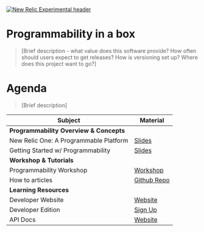 [![New Relic Experimental header](https://github.com/newrelic/open-source-office/raw/master/examples/categories/images/Experimental.png)](https://github.com/newrelic/open-source-office/blob/master/examples/categories/index.md#category-new-relic-experimental)

# Programmability in a box

>[Brief description - what value does this software provide? How often should users expect to get releases? How is versioning set up? Where does this project want to go?]

# Agenda

>[Brief description]

| Subject | Material |
|---|---|
| **Programmability Overview & Concepts** | |
| New Relic One: A Programmable Platform | [Slides](https://docs.google.com/presentation/d/1R2UmaFfSZpYRk94vP0yqecGsNjnBP5ohOInN8XrVwU0/edit?usp=sharing) |
| Getting Started w/ Programmability  | [Slides](https://docs.google.com/presentation/d/1qWar9oum_4fSCCMMRONbvkA6E1cmXlNzw9euNmOrm4o/edit?usp=sharing) |
| **Workshop & Tutorials** | |
| Programmability Workshop | [Workshop](https://github.com/newrelic/nr1-workshop) |
| How to articles | [Github Repo](https://github.com/newrelic/nr1-how-to) |
| **Learning Resources** | |
| Developer Website | [Website](https://developer.newrelic.com/) |
| Developer Edition | [Sign Up](https://newrelic.com/signup?partner=Developer+Edition) |
| API Docs | [Website](https://developer.newrelic.com/client-side-sdk/index.html#components/AutoSizer) |
